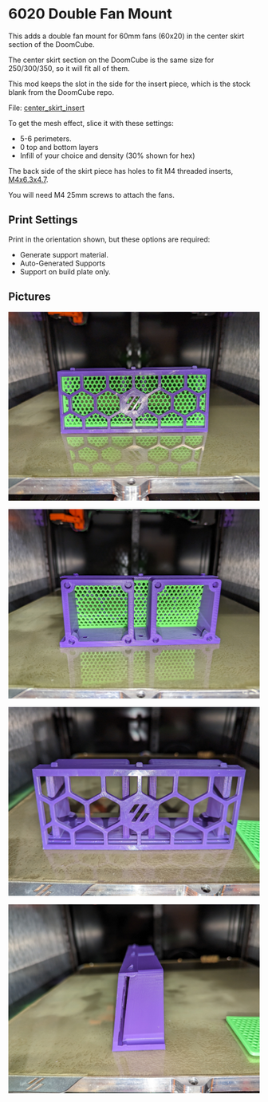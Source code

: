 # 6020 Double Fan Mount

This adds a double fan mount for 60mm fans (60x20) in the center skirt section of the DoomCube.

The center skirt section on the DoomCube is the same size for 250/300/350, so it will fit all of them.

This mod keeps the slot in the side for the insert piece, which is the stock blank from the DoomCube repo.

File: [center_skirt_insert](https://github.com/FrankenVoron/DoomCube-2/blob/main/STLs/Skirts/Hexagon%20Skirts/%5Ba%5D_center_skirt_insert_x6.stl)

To get the mesh effect, slice it with these settings:

* 5-6 perimeters.
* 0 top and bottom layers
* Infill of your choice and density (30% shown for hex)


The back side of the skirt piece has holes to fit M4 threaded inserts, [M4x6.3x4.7](https://www.amazon.com/M4x4-7mm-OD6-3mm-Inserts-Plastic-Staking/dp/B08T9TXS9S).

You will need M4 25mm screws to attach the fans.

## Print Settings

Print in the orientation shown, but these options are required:

* Generate support material.
* Auto-Generated Supports
* Support on build plate only.

## Pictures

![](Pictures/PXL_20221211_014015431.jpg)

![](Pictures/PXL_20221211_014030700.jpg)

![](Pictures/PXL_20221211_014055302.jpg)

![](Pictures/PXL_20221211_014107271.jpg)